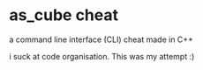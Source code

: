 # as_cube cheat

a command line interface (CLI) cheat made in C++

i suck at code organisation. This was my attempt :)
